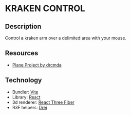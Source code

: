 # KRAKEN CONTROL

## Description

Control a kraken arm over a delimited area with your mouse.

## Resources

- [Plane Project by drcmda](https://codesandbox.io/p/sandbox/plane-project-uexjm?file=%2Fsrc%2FGrid.js)

## Technology

- Bundler: [Vite](https://vitejs.dev/)
- Library: [React](https://react.dev/)
- 3d renderer: [React Three Fiber](https://docs.pmnd.rs/react-three-fiber/)
- R3F helpers: [Drei](https://github.com/pmndrs/drei)
